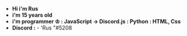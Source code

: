 - **Hi i'm Rus**
- **i'm 15 years old**
- **i'm programmer ♔ : JavaScript -> Discord.js : Python : HTML, Css**
- **Discord :** - 'Rus   "#5208
